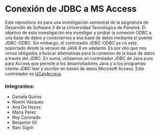 # Conexión de JDBC a MS Access
Este repositorio es para una investigación semestral de la asignatura de Desarrollo de Software 3 de la Universidad Tecnológica de Panamá.
El objetivo de esta investigación era investigar y probar la conexion ODBC a una base de datos y conectarnos a esa base de datos mediante el puente JDBC-ODBC. Sin embargo, el controlador JDBC-ODBC ya no está soportado desde la version de JAVA 8 en adelante. 
Es por ello que nos vimos obligados a buscar alternativas para la conexion de la base de datos a través del JDBC. En suma, utilizamos un controlador JDBC de Java puro para Access que permite a los desarrolladores Java y a los programas cliente JDBC leer y escribir en bases de datos Microsoft Access.
Este controlador es [UCanAccess](https://ucanaccess.sourceforge.net/site.html#home).

### Integrantes: 
+ Daniela Quiros
+ Noemi Vázquez
+ Ana De Hoyos
+ Maria Perez
+ Roy Coronado
+ Benjamin Gil
+ Ram Signh

